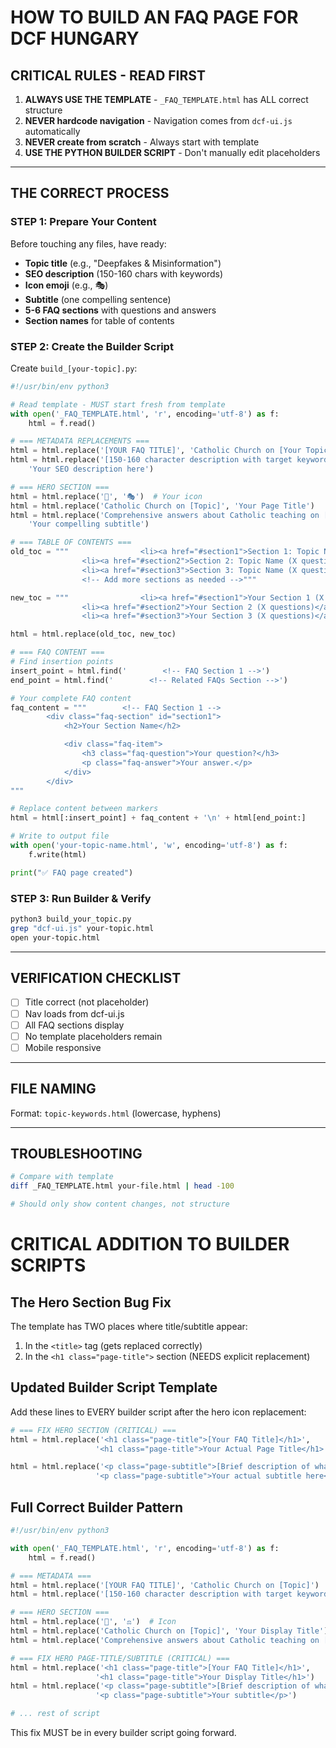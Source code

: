 # HOW TO BUILD AN FAQ PAGE FOR DCF HUNGARY

## CRITICAL RULES - READ FIRST

1. **ALWAYS USE THE TEMPLATE** - `_FAQ_TEMPLATE.html` has ALL correct structure
2. **NEVER hardcode navigation** - Navigation comes from `dcf-ui.js` automatically  
3. **NEVER create from scratch** - Always start with template
4. **USE THE PYTHON BUILDER SCRIPT** - Don't manually edit placeholders

---

## THE CORRECT PROCESS

### STEP 1: Prepare Your Content

Before touching any files, have ready:
- **Topic title** (e.g., "Deepfakes & Misinformation")
- **SEO description** (150-160 chars with keywords)
- **Icon emoji** (e.g., 🎭)
- **Subtitle** (one compelling sentence)
- **5-6 FAQ sections** with questions and answers
- **Section names** for table of contents

### STEP 2: Create the Builder Script

Create `build_[your-topic].py`:
```python
#!/usr/bin/env python3

# Read template - MUST start fresh from template
with open('_FAQ_TEMPLATE.html', 'r', encoding='utf-8') as f:
    html = f.read()

# === METADATA REPLACEMENTS ===
html = html.replace('[YOUR FAQ TITLE]', 'Catholic Church on [Your Topic]')
html = html.replace('[150-160 character description with target keywords]', 
    'Your SEO description here')

# === HERO SECTION ===
html = html.replace('🤖', '🎭')  # Your icon
html = html.replace('Catholic Church on [Topic]', 'Your Page Title')
html = html.replace('Comprehensive answers about Catholic teaching on [topic description]', 
    'Your compelling subtitle')

# === TABLE OF CONTENTS ===
old_toc = """                <li><a href="#section1">Section 1: Topic Name (X questions)</a></li>
                <li><a href="#section2">Section 2: Topic Name (X questions)</a></li>
                <li><a href="#section3">Section 3: Topic Name (X questions)</a></li>
                <!-- Add more sections as needed -->"""

new_toc = """                <li><a href="#section1">Your Section 1 (X questions)</a></li>
                <li><a href="#section2">Your Section 2 (X questions)</a></li>
                <li><a href="#section3">Your Section 3 (X questions)</a></li>"""

html = html.replace(old_toc, new_toc)

# === FAQ CONTENT ===
# Find insertion points
insert_point = html.find('        <!-- FAQ Section 1 -->')
end_point = html.find('        <!-- Related FAQs Section -->')

# Your complete FAQ content
faq_content = """        <!-- FAQ Section 1 -->
        <div class="faq-section" id="section1">
            <h2>Your Section Name</h2>

            <div class="faq-item">
                <h3 class="faq-question">Your question?</h3>
                <p class="faq-answer">Your answer.</p>
            </div>
        </div>
"""

# Replace content between markers
html = html[:insert_point] + faq_content + '\n' + html[end_point:]

# Write to output file
with open('your-topic-name.html', 'w', encoding='utf-8') as f:
    f.write(html)

print("✅ FAQ page created")
```

### STEP 3: Run Builder & Verify
```bash
python3 build_your_topic.py
grep "dcf-ui.js" your-topic.html
open your-topic.html
```

---

## VERIFICATION CHECKLIST

- [ ] Title correct (not placeholder)
- [ ] Nav loads from dcf-ui.js
- [ ] All FAQ sections display
- [ ] No template placeholders remain
- [ ] Mobile responsive

---

## FILE NAMING

Format: `topic-keywords.html` (lowercase, hyphens)

---

## TROUBLESHOOTING
```bash
# Compare with template
diff _FAQ_TEMPLATE.html your-file.html | head -100

# Should only show content changes, not structure
```
# CRITICAL ADDITION TO BUILDER SCRIPTS

## The Hero Section Bug Fix

The template has TWO places where title/subtitle appear:
1. In the `<title>` tag (gets replaced correctly)
2. In the `<h1 class="page-title">` section (NEEDS explicit replacement)

## Updated Builder Script Template

Add these lines to EVERY builder script after the hero icon replacement:
```python
# === FIX HERO SECTION (CRITICAL) ===
html = html.replace('<h1 class="page-title">[Your FAQ Title]</h1>', 
                   '<h1 class="page-title">Your Actual Page Title</h1>')

html = html.replace('<p class="page-subtitle">[Brief description of what this FAQ covers - keep compelling and scannable]</p>',
                   '<p class="page-subtitle">Your actual subtitle here</p>')
```

## Full Correct Builder Pattern
```python
#!/usr/bin/env python3

with open('_FAQ_TEMPLATE.html', 'r', encoding='utf-8') as f:
    html = f.read()

# === METADATA ===
html = html.replace('[YOUR FAQ TITLE]', 'Catholic Church on [Topic]')
html = html.replace('[150-160 character description with target keywords]', 'Your SEO description')

# === HERO SECTION ===
html = html.replace('🤖', '⚖️')  # Icon
html = html.replace('Catholic Church on [Topic]', 'Your Display Title')
html = html.replace('Comprehensive answers about Catholic teaching on [topic description]', 'Your subtitle')

# === FIX HERO PAGE-TITLE/SUBTITLE (CRITICAL) ===
html = html.replace('<h1 class="page-title">[Your FAQ Title]</h1>', 
                   '<h1 class="page-title">Your Display Title</h1>')
html = html.replace('<p class="page-subtitle">[Brief description of what this FAQ covers - keep compelling and scannable]</p>',
                   '<p class="page-subtitle">Your subtitle</p>')

# ... rest of script
```

This fix MUST be in every builder script going forward.
